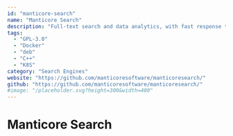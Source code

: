 ```yaml
---
id: "manticore-search"
name: "Manticore Search"
description: "Full-text search and data analytics, with fast response time for small, medium and big data (alternative to Elasticsearch)."
tags:
  - "GPL-3.0"
  - "Docker"
  - "deb"
  - "C++"
  - "K8S"
category: "Search Engines"
website: "https://github.com/manticoresoftware/manticoresearch/"
github: "https://github.com/manticoresoftware/manticoresearch/"
#image: "/placeholder.svg?height=300&width=400"
---
```


# Manticore Search
